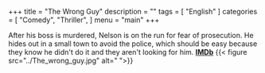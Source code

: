 +++
title = "The Wrong Guy"
description = ""
tags = [
    "English"
]
categories = [
    "Comedy",
    "Thriller",
]
menu = "main"
+++


After his boss is murdered, Nelson is on the run for fear of prosecution. He hides out in a small town to avoid the police, which should be easy because they know he didn't do it and they aren't looking for him. [**IMDb**](https://www.imdb.com/title/tt0120536/)
{{< figure src="../The_wrong_guy.jpg" alt=" ">}}